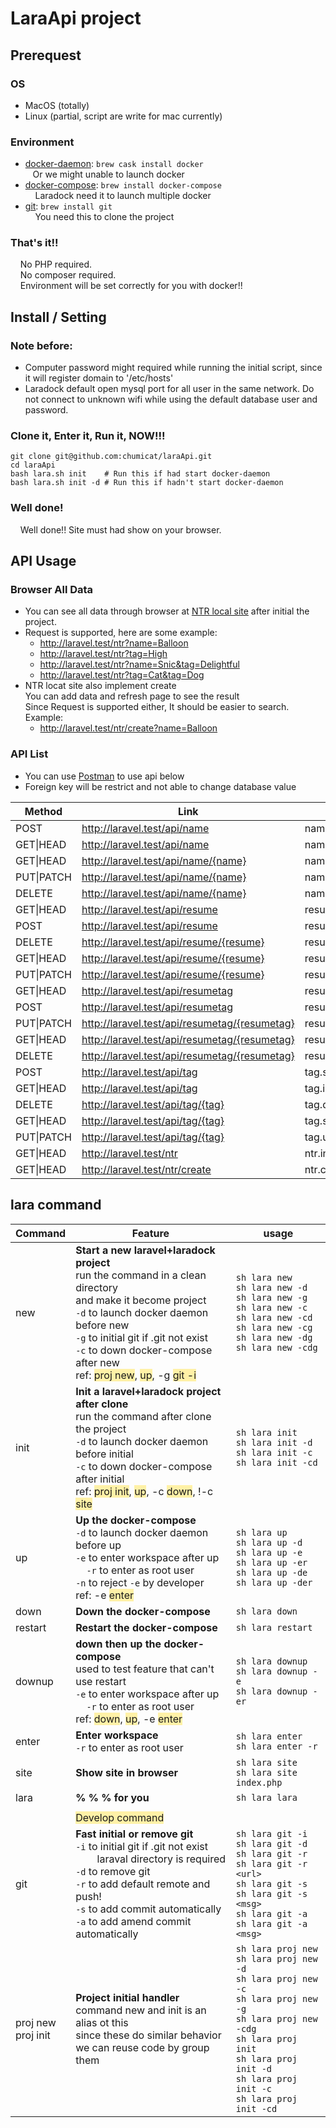 # LaraApi project
## Prerequest
### OS
*  MacOS (totally)
*  Linux (partial, script are write for mac currently)
### Environment
* [docker-daemon](https://www.docker.com/): ```brew cask install docker```  
&nbsp;&nbsp;&nbsp;Or we might unable to launch docker
* [docker-compose](https://docs.docker.com/compose/): ```brew install docker-compose```  
&nbsp;&nbsp;&nbsp;&nbsp;Laradock need it to launch multiple docker
* [git](https://git-scm.com/): ```brew install git```  
&nbsp;&nbsp;&nbsp;&nbsp;You need this to clone the project

### That's it!!
&nbsp;&nbsp;&nbsp;&nbsp;No PHP required.  
&nbsp;&nbsp;&nbsp;&nbsp;No composer required.  
&nbsp;&nbsp;&nbsp;&nbsp;Environment will be set correctly for you with docker!!

## Install / Setting
### Note before:
* Computer password might required while running the initial script, since it will register domain to '/etc/hosts'
* Laradock default open mysql port for all user in the same network. Do not connect to unknown wifi while using the default database user and password.

### Clone it, Enter it, Run it, NOW!!!
```
git clone git@github.com:chumicat/laraApi.git
cd laraApi
bash lara.sh init    # Run this if had start docker-daemon
bash lara.sh init -d # Run this if hadn't start docker-daemon
```
### Well done!
&nbsp;&nbsp;&nbsp;&nbsp;Well done!! Site must had show on your browser.

## API Usage
### Browser All Data
* You can see all data through browser at [NTR local site](http://laravel.test/ntr) after initial the project.
* Request is supported, here are some example:
  + http://laravel.test/ntr?name=Balloon
  + http://laravel.test/ntr?tag=High
  + http://laravel.test/ntr?name=Snic&tag=Delightful
  + http://laravel.test/ntr?tag=Cat&tag=Dog
* NTR locat site also implement create  
  You can add data and refresh page to see the result  
  Since Request is supported either, It should be easier to search.  
  Example: 
  + http://laravel.test/ntr/create?name=Balloon

### API List
* You can use [Postman](https://www.postman.com/) to use api below
* Foreign key will be restrict and not able to change database value

|Method|Link|Method|Genre|
|---|---|---|---|
|POST|http://laravel.test/api/name|name.store|api|
|GET\|HEAD|http://laravel.test/api/name|name.index|api|
|GET\|HEAD|http://laravel.test/api/name/{name}|name.show|api|
|PUT\|PATCH|http://laravel.test/api/name/{name}|name.update|api|
|DELETE|http://laravel.test/api/name/{name}|name.destroy|api|
|GET\|HEAD|http://laravel.test/api/resume|resume.index|api|
|POST|http://laravel.test/api/resume|resume.store|api|
|DELETE|http://laravel.test/api/resume/{resume}|resume.destroy|api|
|GET\|HEAD|http://laravel.test/api/resume/{resume}|resume.show      |api|
|PUT\|PATCH|http://laravel.test/api/resume/{resume}|resume.update    |api|
|GET\|HEAD|http://laravel.test/api/resumetag|resumetag.index  |api|
|POST|http://laravel.test/api/resumetag|resumetag.store  |api|
|PUT\|PATCH|http://laravel.test/api/resumetag/{resumetag}|resumetag.update|api|
|GET\|HEAD|http://laravel.test/api/resumetag/{resumetag}|resumetag.show|api|
|DELETE|http://laravel.test/api/resumetag/{resumetag}|resumetag.destroy|api|
|POST|http://laravel.test/api/tag|tag.store|api|
|GET\|HEAD|http://laravel.test/api/tag|tag.index|api|
|DELETE|http://laravel.test/api/tag/{tag}|tag.destroy|api|
|GET\|HEAD|http://laravel.test/api/tag/{tag}|tag.show|api|
|PUT\|PATCH|http://laravel.test/api/tag/{tag}|tag.update|api|
|GET\|HEAD|http://laravel.test/ntr|ntr.index|web|
|GET\|HEAD|http://laravel.test/ntr/create|ntr.create|web|


## lara command
|Command|Feature|usage|
|---|---|---|
|new|**Start a new laravel+laradock project**<br>run the command in a clean directory<br>and make it become project<br>```-d```  to launch docker daemon before new<br>```-g``` to initial git if .git not exist<br>```-c``` to down docker-compose after new<br>ref: <a style='background-color:#fff1a7'>proj new</a>, <a style='background-color:#fff1a7'>up</a>, -g <a style='background-color:#fff1a7'>git -i</a>|```sh lara new```<br>```sh lara new -d```<br>```sh lara new -g```<br>```sh lara new -c```<br>```sh lara new -cd```<br>```sh lara new -cg```<br>```sh lara new -dg```<br>```sh lara new -cdg```|
|init|**Init a laravel+laradock project after clone**<br>run the command after clone the project<br>```-d```  to launch docker daemon before initial<br>```-c``` to down docker-compose after initial<br>ref: <a style='background-color:#fff1a7'>proj init</a>, <a style='background-color:#fff1a7'>up</a>, -c <a style='background-color:#fff1a7'>down</a>, !-c <a style='background-color:#fff1a7'>site</a>|```sh lara init```<br>```sh lara init -d```<br>```sh lara init -c```<br>```sh lara init -cd```|
|up|**Up the docker-compose**<br>```-d``` to launch docker daemon before up<br>```-e``` to enter workspace after up<br>&nbsp;&nbsp;&nbsp;&nbsp;```-r``` to enter as root user<br>```-n``` to reject ```-e``` by developer<br>ref: -e <a style='background-color:#fff1a7'>enter</a><br>|```sh lara up```<br>```sh lara up -d```<br>```sh lara up -e```<br>```sh lara up -er```<br>```sh lara up -de```<br>```sh lara up -der```|
|down|**Down the docker-compose**|```sh lara down```|
|restart|**Restart the docker-compose**|```sh lara restart```|
|downup|**down then up the docker-compose**<br>used to test feature that can't use restart<br>```-e``` to enter workspace after up<br>&nbsp;&nbsp;&nbsp;&nbsp;```-r``` to enter as root user<br>ref: <a style='background-color:#fff1a7'>down</a>, <a style='background-color:#fff1a7'>up</a>, -e <a style='background-color:#fff1a7'>enter</a>|```sh lara downup```<br>```sh lara downup -e```<br>```sh lara downup -er```|
|enter|**Enter workspace**<br>```-r``` to enter as root user|```sh lara enter```<br>```sh lara enter -r```|
|site|**Show site in browser**|```sh lara site```<br>```sh lara site index.php```|
|lara|**% % % for you**|```sh lara lara```|
||||
||<a style="background-color:#fff1a7">Develop command</a>||
|git|**Fast initial or remove git**<br>```-i```  to initial git if .git not exist<br>&nbsp;&nbsp;&nbsp;&nbsp;&nbsp;&nbsp;&nbsp;&nbsp;laraval directory is required<br>```-d``` to remove git<br>```-r``` to add default remote and push!<br>```-s``` to add commit automatically<br>```-a``` to add amend commit automatically|```sh lara git -i```<br>```sh lara git -d```<br>```sh lara git -r```<br>```sh lara git -r <url>```<br>```sh lara git -s```<br>```sh lara git -s <msg>```<br>```sh lara git -a```<br>```sh lara git -a <msg>```|
|proj new<br>proj init|**Project initial handler**<br>command new and init is an alias ot this<br>since these do similar behavior<br>we can reuse code by group them  |```sh lara proj new```<br>```sh lara proj new -d```<br>```sh lara proj new -c```<br>```sh lara proj new -g```<br>```sh lara proj new -cdg```<br>```sh lara proj init```<br>```sh lara proj init -d```<br>```sh lara proj init -c```<br>```sh lara proj init -cd```|

